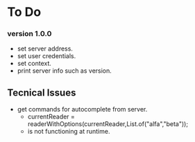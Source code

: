 # To Do

### version 1.0.0

+ set server address.
+ set user credentials.
+ set context.
+ print server info such as version.

## Tecnical Issues

- get commands for autocomplete from server.
    - currentReader = readerWithOptions(currentReader,List.of("alfa","beta"));
    - is not functioning at runtime. 
